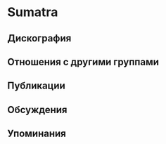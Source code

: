 # Sumatra



## Дискография


## Отношения с другими группами


## Публикации


## Обсуждения


## Упоминания


